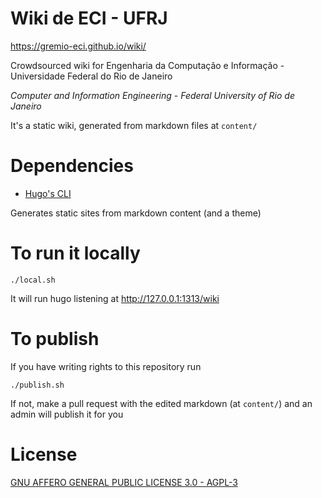 # Wiki de ECI - UFRJ

https://gremio-eci.github.io/wiki/

Crowdsourced wiki for Engenharia da Computação e Informação - Universidade Federal do Rio de Janeiro

*Computer and Information Engineering - Federal University of Rio de Janeiro*

It's a static wiki, generated from markdown files at `content/`

# Dependencies

- [Hugo's CLI](https://github.com/gohugoio/hugo)

Generates static sites from markdown content (and a theme)

# To run it locally

`./local.sh`

It will run hugo listening at http://127.0.0.1:1313/wiki

# To publish

If you have writing rights to this repository run

`./publish.sh`

If not, make a pull request with the edited markdown (at `content/`) and an admin will publish it for you

# License

[GNU AFFERO GENERAL PUBLIC LICENSE 3.0 - AGPL-3](LICENSE.md)
